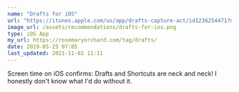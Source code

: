 ```yaml
---
name: "Drafts for iOS"
url: "https://itunes.apple.com/us/app/drafts-capture-act/id1236254471?mt=8&uo=4"
image_url: /assets/recommendations/drafts-for-ios.png
type: iOS App
my_url: https://rosemaryorchard.com/tag/drafts/
date: 2019-05-25 07:05
last_updated: 2021-11-02 11:11
---
```

Screen time on iOS confirms: Drafts and Shortcuts are neck and neck! I honestly don't know what I'd do without it. 